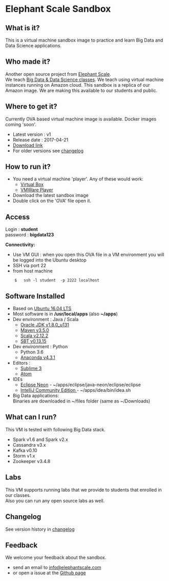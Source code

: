 # Elephant Scale Sandbox

## What is it?
This is a virtual machine sandbox image to practice and learn Big Data and Data Science applications.

## Who made it?
Another open source project from [Elephant Scale](http://elephantscale.com).  
We teach [Big Data & Data Science classes](http://elephantscale.com/training/).  We teach using virtual machine instances running on Amazon cloud. This sandbox is a replica of our Amazon image.  We are making this available to our students and public.

## Where to get it?
Currently OVA based virtual machine image is available.  Docker images coming 'soon'.
- Latest version : v1
- Release date : 2017-04-21
- [Download link](https://s3.amazonaws.com/elephantscale-public/sandbox/ES_Sandbox_V1.ova)
- For older versions see [changelog](changelog.md)

## How to run it?
- You need a virtual machine 'player'.  Any of these would work:
  - [Virtual Box](https://www.virtualbox.org/wiki/VirtualBox)
  - [VMWare Player](http://www.vmware.com/products/player/playerpro-evaluation.html)
- Download the latest sandbox image
- Double click on the 'OVA' file open it.

## Access
Login : **student**  
password : **bigdata123**  

**Connectivity:**
- Use VM GUI : when you open this OVA file in a VM environment you will be logged into the Ubuntu desktop
- SSH via port 22
- from host machine
```
    $   ssh -l student  -p 2222 localhost
```

## Software Installed
- Based on [Ubuntu 16.04 LTS](http://ubuntu.org)
- Most software is in **/usr/local/apps**  (also **~/apps**)
- Dev environment : Java / Scala
    - [Oracle JDK v1.8.0_u131](http://www.oracle.com/technetwork/java/javase/downloads/index-jsp-138363.html)
    - [Maven v3.5.0](https://maven.apache.org/)
    - [Scala v2.12.2](http://scala-lang.org/)
    - [SBT v0.13.15](http://www.scala-sbt.org/)
- Dev environment : Python
    - Python 3.6
    - [Anaconda v4.3.1](https://www.continuum.io/anaconda-overview)
- Editors :
    - [Sublime 3](https://www.sublimetext.com/)
    - [Atom](https://atom.io/)
- IDEs
    - [Eclipse Neon](https://eclipse.org/)  - ~/apps/eclipse/java-neon/eclipse/eclipse
    - [IntelliJ Community Edition ](https://www.jetbrains.com/idea/) - ~/apps/idea/bin/idea.sh
- Big Data applications:  
Binaries are downloaded in ~/files folder  (same as ~/Downloads)

## What can I run?
This VM is tested with following Big Data stack.
- Spark v1.6 and  Spark v2.x
- Cassandra v3.x
- Kafka v0.10
- Storm v1.x
- Zookeeper v3.4.8

## Labs
This VM supports running labs that we provide to students that  enrolled in our classes.  
Also you can run any open source labs as well.

## Changelog
See version history in [changelog](changelog.md)

## Feedback
We welcome your feedback about the sandbox.
- send an email to info@elephantscale.com
- or open a issue at the [Github page](https://github.com/elephantscale/sandbox)
